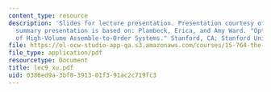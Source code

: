 ```yaml
---
content_type: resource
description: 'Slides for lecture presentation. Presentation courtesy of Ping Xu. This
  summary presentation is based on: Plambeck, Erica, and Amy Ward. "Optimal Control
  of High-Volume Assemble-to-Order Systems." Stanford, CA: Stanford University, 2003.'
file: https://ol-ocw-studio-app-qa.s3.amazonaws.com/courses/15-764-the-theory-of-operations-management-spring-2004/0386ed9a3bf8391301f391ac2c719fc3_lec9_xu.pdf
file_type: application/pdf
resourcetype: Document
title: lec9_xu.pdf
uid: 0386ed9a-3bf8-3913-01f3-91ac2c719fc3
---
```

